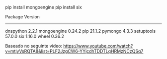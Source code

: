  pip install mongoengine
 pip install six

Package     Version
----------- -------
dnspython   2.2.1
mongoengine 0.24.2
pip         21.1.2
pymongo     4.3.3
setuptools  57.0.0
six         1.16.0
wheel       0.36.2

Baseado no seguinte vídeo: https://www.youtube.com/watch?v=mtiyVsRQTA8&list=PLF2JzgCW6-YYjcdhTDDTLqHRMzNCzQSq7